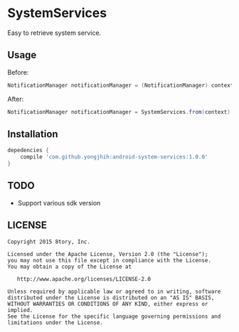 # SystemServices

Easy to retrieve system service.

## Usage

Before:

```java
NotificationManager notificationManager = (NotificationManager) context.getSystemService(Context.NOTIFICATION_SERVICE);
```

After:

```java
NotificationManager notificationManager = SystemServices.from(context).getNotificationManager();
```

## Installation

```gradle
depedencies {
    compile 'com.github.yongjhih:android-system-services:1.0.0'
}
```

## TODO

* Support various sdk version


## LICENSE

```
Copyright 2015 8tory, Inc.

Licensed under the Apache License, Version 2.0 (the "License");
you may not use this file except in compliance with the License.
You may obtain a copy of the License at

   http://www.apache.org/licenses/LICENSE-2.0

Unless required by applicable law or agreed to in writing, software
distributed under the License is distributed on an "AS IS" BASIS,
WITHOUT WARRANTIES OR CONDITIONS OF ANY KIND, either express or implied.
See the License for the specific language governing permissions and
limitations under the License.
```
